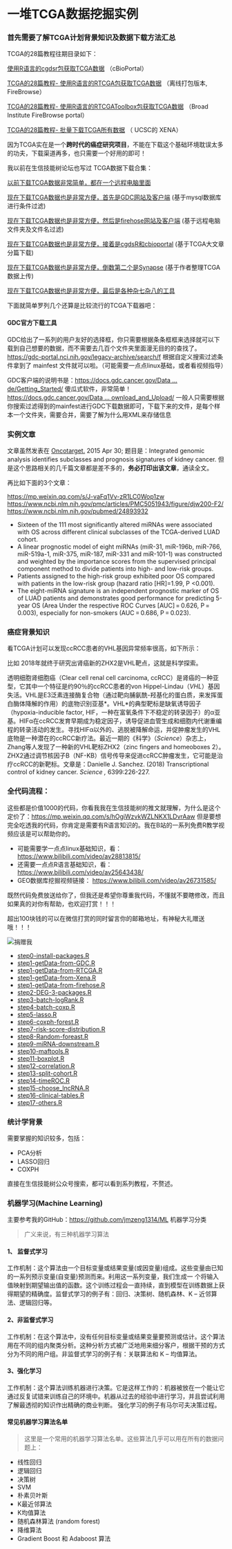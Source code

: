 # 一堆TCGA数据挖掘实例

### 首先需要了解TCGA计划背景知识及数据下载方法汇总

TCGA的28篇教程往期目录如下：

[使用R语言的cgdsr包获取TCGA数据](http://mp.weixin.qq.com/s?__biz=MzAxMDkxODM1Ng==&mid=2247486492&idx=1&sn=3a7251244377fdd4b2a3aa5c8cd1131a&chksm=9b484ca7ac3fc5b1a21202cf25ff15a8eec434424aa3e48787129fa6f5e66ebe57ffcb631772&scene=21#wechat_redirect)  （cBioPortal）

[TCGA的28篇教程- 使用R语言的RTCGA包获取TCGA数据](http://mp.weixin.qq.com/s?__biz=MzAxMDkxODM1Ng==&mid=2247486585&idx=1&sn=3035f6420904aad2c8161b362cdeb472&chksm=9b484cc2ac3fc5d479fc5bce3d68d4666b763652a21a55b281aad8c0c4df9b56b4d3b353cc4c&scene=21#wechat_redirect) （离线打包版本, FireBrowse）

[TCGA的28篇教程- 使用R语言的RTCGAToolbox包获取TCGA数据](http://mp.weixin.qq.com/s?__biz=MzAxMDkxODM1Ng==&mid=2247486728&idx=1&sn=3990dff5efccedc060443b7f3af3b6ee&chksm=9b484db3ac3fc4a51ee34ba578280d89ea6159a48d9dec1c7ecd5dbe208c53a1b36c439de75d&scene=21#wechat_redirect) （Broad Institute FireBrowse portal）

[ TCGA的28篇教程-  批量下载TCGA所有数据](http://mp.weixin.qq.com/s?__biz=MzAxMDkxODM1Ng==&mid=2247486746&idx=1&sn=b7c5ad7eff8cffb3620756f5feaff587&chksm=9b484da1ac3fc4b741a6e3b59ba1bf668a11e21eb610f1a1d4582e33d429c67c14e6659c0771&scene=21#wechat_redirect) （ UCSC的 XENA）

因为TCGA实在是一个**跨时代的癌症研究项目**，不能在下载这个基础环境耽误太多的功夫，下载渠道再多，也只需要一个好用的即可！

我以前在生信技能树论坛也写过 TCGA数据下载合集：

[以前下载TCGA数据非常简单，都在一个远程电脑里面](http://www.biotrainee.com/thread-820-1-1.html)

[现在下载TCGA数据也是非常方便，首先是GDC网站及客户端](http://www.biotrainee.com/thread-821-1-1.html) (基于mysql数据库进行条件过滤)

[现在下载TCGA数据也是非常方便，然后是firehose网站及客户端](http://www.biotrainee.com/thread-822-1-2.html) (基于远程电脑文件夹及文件名过滤)

[现在下载TCGA数据也是非常方便，接着是cgdsR和cbioportal](http://www.biotrainee.com/thread-824-1-3.html) (基于TCGA大文章分篇下载)

[现在下载TCGA数据也是非常方便，倒数第二个是Synapse](http://www.biotrainee.com/thread-825-1-3.html) (基于作者整理TCGA数据上传)

[现在下载TCGA数据也是非常方便，最后是各种杂七杂八的工具](http://www.biotrainee.com/thread-826-1-3.html) 

 下面就简单罗列几个还算是比较流行的TCGA下载器吧：

#### GDC官方下载工具

GDC给出了一系列的用户友好的选择框，你只需要根据条条框框来选择就可以下载到自己想要的数据，而不需要去几百个文件夹里面漫无目的的查找了。 <https://gdc-portal.nci.nih.gov/legacy-archive/search/f>  根据自定义搜索过滤条件拿到了 mainfest 文件就可以啦。（可能需要一点点linux基础，或者看视频指导）

GDC客户端的说明书是：[https://docs.gdc.cancer.gov/Data ... de/Getting_Started/](https://docs.gdc.cancer.gov/Data_Transfer_Tool/Users_Guide/Getting_Started/) 
傻瓜式软件，非常简单！
[https://docs.gdc.cancer.gov/Data ... ownload_and_Upload/](https://docs.gdc.cancer.gov/Data_Transfer_Tool/Users_Guide/Data_Download_and_Upload/)
一般人只需要根据你搜索过滤得到的mainfest进行GDC下载数据即可，下载下来的文件，是每个样本一个文件夹，需要合并，需要了解为什么用XML来存储信息

### 实例文章

文章虽然发表在 [Oncotarget.](https://www.ncbi.nlm.nih.gov/pubmed/25826081#) 2015 Apr 30; 题目是：Integrated genomic analysis identifies subclasses and prognosis signatures of kidney cancer. 但是这个思路相关的几千篇文章都是差不多的，**务必打印出该文章**，通读全文。

再比如下面的3个文章：

 https://mp.weixin.qq.com/s/J-vaFq1Vv-zR1LC0Wop1zw
 https://www.ncbi.nlm.nih.gov/pmc/articles/PMC5051943/figure/djw200-F2/
 https://www.ncbi.nlm.nih.gov/pubmed/24893932

- Sixteen of the 111 most significantly altered miRNAs were associated with OS across different clinical subclasses of the TCGA-derived LUAD cohort. 
- A linear prognostic model of eight miRNAs (miR-31, miR-196b, miR-766, miR-519a-1, miR-375, miR-187, miR-331 and miR-101-1) was constructed and weighted by the importance scores from the supervised principal component method to divide patients into high- and low-risk groups. 
- Patients assigned to the high-risk group exhibited poor OS compared with patients in the low-risk group (hazard ratio [HR]=1.99, P <0.001). 
- The eight-miRNA signature is an independent prognostic marker of OS of LUAD patients and demonstrates good performance for predicting 5-year OS (Area Under the respective ROC Curves [AUC] = 0.626, P = 0.003), especially for non-smokers (AUC = 0.686, P = 0.023).

### 癌症背景知识

看TCGA计划可以发现ccRCC患者的VHL基因异常频率很高，如下所示：



比如 2018年就终于研究出肾癌新的ZHX2是VHL靶点，这就是科学探索。

透明细胞肾细胞癌（Clear cell renal cell carcinoma, ccRCC）是肾癌的一种亚型，它其中一个特征是约90％的ccRCC患者的von Hippel-Lindau（*VHL*）基因失活。VHL是E3泛素连接酶复合物（通过靶向脯氨酰-羟基化的蛋白质，来发挥蛋白酶体降解的作用）的底物识别亚基*。VHL*的典型靶标是缺氧诱导因子（hypoxia-inducible factor, HIF，一种在富氧条件下不稳定的转录因子）的α亚基。HIFα在ccRCC发育早期成为稳定因子，诱导促进血管生成和细胞内代谢重编程的转录活动的发生。寻找HIFα以外的、逃脱被降解命运，并促肿瘤发生的VHL底物是一种潜在的ccRCC新疗法。最近一期的《科学》（*Science*）杂志上，Zhang等人发现了一种新的VHL靶标ZHX2（zinc fingers and homeoboxes 2）。ZHX2通过调节核因子B（NF-KB）信号传导来促进ccRCC肿瘤发生，它可能是治疗ccRCC的新靶标。文章是：Danielle J. Sanchez. (2018) Transcriptional control of kidney cancer. *Science ,* 6399:226-227. 

### 全代码流程：

这些都是价值1000的代码，你看我我在生信技能树的推文就理解，为什么是这个定价了：https://mp.weixin.qq.com/s/hOgiWzvkWZLNKX1LDvrAaw  但是要想完全吃透我的代码，你肯定是需要有R语言知识的。我在B站的一系列免费R教学视频应该是可以帮助你的。

- 可能需要学一点点linux基础知识，看：https://www.bilibili.com/video/av28813815/ 
- 还需要一点点R语言基础知识，看：https://www.bilibili.com/video/av25643438/ 
- GEO数据库挖掘视频链接： <https://www.bilibili.com/video/av26731585/>

既然代码免费放送给你了，但我还是希望你尊重我代码，不懂就不要瞎修改，而且如果真的对你有帮助，也欢迎打赏！！！

超出100块钱的可以在微信打赏的同时留言你的邮箱地址，有神秘大礼赠送哦！！！

![捐赠我](http://www.bio-info-trainee.com/wp-content/uploads/2016/09/jimmy-donate.jpg)

- [step0-install-packages.R](step0-install-packages.R)
- [step1-getData-from-GDC.R](step1-getData-from-GDC.R)
- [step1-getData-from-RTCGA.R](step1-getData-from-RTCGA.R)
- [step1-getData-from-Xena.R](step1-getData-from-Xena.R)
- [step1-getData-from-firehose.R](step1-getData-from-firehose.R)
- [step2-DEG-3-packages.R](step2-DEG-3-packages.R)
- [step3-batch-logRank.R](step3-batch-logRank.R)
- [step4-batch-coxp.R](step4-batch-coxp.R)
- [step5-lasso.R](step5-lasso.R)
- [step6-coxph-forest.R](step6-coxph-forest.R)
- [step7-risk-score-distribution.R](step7-risk-score-distribution.R)
- [step8-Random-foreast.R](step8-Random-foreast.R)
- [step9-miRNA-downstream.R](step9-miRNA-downstream.R)
- [step10-maftools.R](step10-maftools.R)
- [step11-boxplot.R](step11-boxplot.R)
- [step12-correlation.R](step12-correlation.R)
- [step13-split-cohort.R](step13-split-cohort.R)
- [step14-timeROC.R](step14-timeROC.R)
- [step15-choose_lncRNA.R](step15-choose_lncRNA.R)
- [step16-clinical-tables.R](step16-clinical-tables.R)
- [step17-others.R](step17-others.R)

### 统计学背景

需要掌握的知识较多，包括：

- PCA分析
- LASSO回归
- COXPH

直接在生信技能树公众号搜索，都可以看到系列教程，不赘述。

### 机器学习(Machine Learning)

主要参考我的GitHub：https://github.com/jmzeng1314/ML  机器学习分类

> 广义来说，有三种机器学习算法

#### 1、 监督式学习

工作机制：这个算法由一个目标变量或结果变量(或因变量)组成。这些变量由已知的一系列预示变量(自变量)预测而来。利用这一系列变量，我们生成一 个将输入值映射到期望输出值的函数。这个训练过程会一直持续，直到模型在训练数据上获得期望的精确度。监督式学习的例子有：回归、决策树、随机森林、K – 近邻算法、逻辑回归等。

#### 2、非监督式学习

工作机制：在这个算法中，没有任何目标变量或结果变量要预测或估计。这个算法用在不同的组内聚类分析。这种分析方式被广泛地用来细分客户，根据干预的方式分为不同的用户组。非监督式学习的例子有：关联算法和 K – 均值算法。

#### 3、强化学习

工作机制：这个算法训练机器进行决策。它是这样工作的：机器被放在一个能让它通过反复试错来训练自己的环境中。机器从过去的经验中进行学习，并且尝试利用了解最透彻的知识作出精确的商业判断。 强化学习的例子有马尔可夫决策过程。

#### 常见机器学习算法名单

> 这里是一个常用的机器学习算法名单。这些算法几乎可以用在所有的数据问题上：

- 线性回归
- 逻辑回归
- 决策树
- SVM
- 朴素贝叶斯
- K最近邻算法
- K均值算法
- 随机森林算法 (random forest)
- 降维算法
- Gradient Boost 和 Adaboost 算法